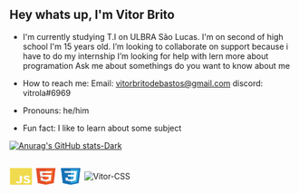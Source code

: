 ## Hey whats up, I'm Vitor Brito


- I'm currently studying T.I on ULBRA São Lucas. I'm on second of high school I'm 15 years old. I’m looking to collaborate on support because i have to do my internship
 I’m looking for help with lern more about programation
 Ask me about somethings do you want to know about me 

-  How to reach me: 
 Email: vitorbritodebastos@gmail.com 
 discord: vitrola#6969
  
- Pronouns: he/him
- Fun fact: I like to learn about some subject


[![Anurag's GitHub stats-Dark](https://github-readme-stats.vercel.app/api?username=vitrolaa&show_icons=true&theme=dark#gh-dark-mode-only)](https://github.com/anuraghazra/github-readme-stats#gh-dark-mode-only)

<div style="display: inline_block"><br>
  <img align="center" alt="Vitor-Js" height="30" width="40" src="https://raw.githubusercontent.com/devicons/devicon/master/icons/javascript/javascript-plain.svg">
  <img align="center" alt="Vitor-HTML" height="30" width="40" src="https://raw.githubusercontent.com/devicons/devicon/master/icons/html5/html5-original.svg">
  <img align="center" alt="Vitor-CSS" height="30" width="40" src="https://raw.githubusercontent.com/devicons/devicon/master/icons/css3/css3-original.svg">
  <img align="center" alt="Vitor-CSS" height="30" width="40" src="https://cdn.jsdelivr.net/gh/devicons/devicon@latest/icons/java/java-plain.svg">
            
          
</div>
